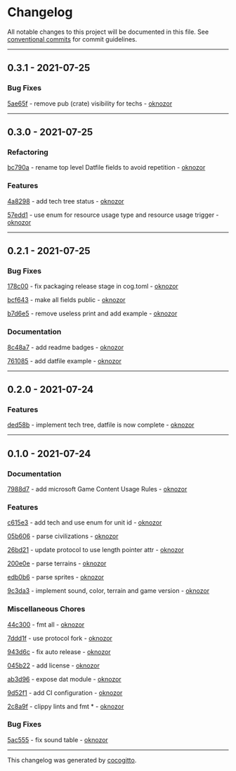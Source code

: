 # Changelog
All notable changes to this project will be documented in this file. See [conventional commits](https://www.conventionalcommits.org/) for commit guidelines.

- - -
## 0.3.1 - 2021-07-25


### Bug Fixes

[5ae65f](https://github.com/scout-gg/djin/commit/5ae65fcf497031d70c08db91a16cf5a1f792afd8) - remove pub (crate) visibility for techs - [oknozor](https://github.com/oknozor)


- - -
## 0.3.0 - 2021-07-25


### Refactoring

[bc790a](https://github.com/scout-gg/djin/commit/bc790ae47694930b1420d27967be6b062f490920) - rename top level Datfile fields to avoid repetition - [oknozor](https://github.com/oknozor)


### Features

[4a8298](https://github.com/scout-gg/djin/commit/4a8298fece89f9b4010d31ea456c732690fbf9bf) - add tech tree status - [oknozor](https://github.com/oknozor)

[57edd1](https://github.com/scout-gg/djin/commit/57edd1d1e6d3369da7601f929be337d3ac24f55e) - use enum for resource usage type and resource usage trigger - [oknozor](https://github.com/oknozor)


- - -
## 0.2.1 - 2021-07-25


### Bug Fixes

[178c00](https://github.com/scout-gg/djin/commit/178c00e8b3db136344fce8dbe672a47853376038) - fix packaging release stage in cog.toml - [oknozor](https://github.com/oknozor)

[bcf643](https://github.com/scout-gg/djin/commit/bcf6436d416ca5177a8d341a9d5d83e096552b1f) - make all fields public - [oknozor](https://github.com/oknozor)

[b7d6e5](https://github.com/scout-gg/djin/commit/b7d6e526739c427927cda36651e341ebab396f25) - remove useless print and add example - [oknozor](https://github.com/oknozor)


### Documentation

[8c48a7](https://github.com/scout-gg/djin/commit/8c48a74f21cb38b5f6e770cd4ec2b2e392aec0e7) - add readme badges - [oknozor](https://github.com/oknozor)

[761085](https://github.com/scout-gg/djin/commit/761085110014e895e7290fa46242cc2dc94e4fa2) - add datfile example - [oknozor](https://github.com/oknozor)


- - -
## 0.2.0 - 2021-07-24


### Features

[ded58b](https://github.com/scout-gg/djin/commit/ded58b5845e86e93067422903b7497525cdd16b1) - implement tech tree, datfile is now complete - [oknozor](https://github.com/oknozor)


- - -
## 0.1.0 - 2021-07-24


### Documentation

[7988d7](https://github.com/scout-gg/djin/commit/7988d7ae7a78041130556d8277a03f6253e2f04e) - add microsoft Game Content Usage Rules - [oknozor](https://github.com/oknozor)


### Features

[c615e3](https://github.com/scout-gg/djin/commit/c615e3f41a09c753e8ba7d06b750ce1cc7c2fea3) - add tech and use enum for unit id - [oknozor](https://github.com/oknozor)

[05b606](https://github.com/scout-gg/djin/commit/05b6066985cf95ee9b0a510d2035d4ccf8fe9f45) - parse civilizations - [oknozor](https://github.com/oknozor)

[26bd21](https://github.com/scout-gg/djin/commit/26bd21aabc89650ddf7e14e8dc184606b8deda5c) - update protocol to use length pointer attr - [oknozor](https://github.com/oknozor)

[200e0e](https://github.com/scout-gg/djin/commit/200e0e77dc50f0036f7dfa9ae02aecf065294f88) - parse terrains - [oknozor](https://github.com/oknozor)

[edb0b6](https://github.com/scout-gg/djin/commit/edb0b68b35054df1dc33132580edc1819d6643db) - parse sprites - [oknozor](https://github.com/oknozor)

[9c3da3](https://github.com/scout-gg/djin/commit/9c3da37c8e76f32465bd6d1caddbd55dccab0349) - implement sound, color, terrain and game version - [oknozor](https://github.com/oknozor)


### Miscellaneous Chores

[44c300](https://github.com/scout-gg/djin/commit/44c300618498cae99b198c926c4a9502f7e909de) - fmt all - [oknozor](https://github.com/oknozor)

[7ddd1f](https://github.com/scout-gg/djin/commit/7ddd1fc1d13d3ce0a72e89934fcdbf5c9af613b6) - use protocol fork - [oknozor](https://github.com/oknozor)

[943d6c](https://github.com/scout-gg/djin/commit/943d6ca6c15f3ec0d05443d033d0e6560a0f53f8) - fix auto release - [oknozor](https://github.com/oknozor)

[045b22](https://github.com/scout-gg/djin/commit/045b22a7871ba90d50e0f1e5503689ee75811dcb) - add license - [oknozor](https://github.com/oknozor)

[ab3d96](https://github.com/scout-gg/djin/commit/ab3d96c46bb9fa83ebd63046068f727a6ecfcea6) - expose dat module - [oknozor](https://github.com/oknozor)

[9d52f1](https://github.com/scout-gg/djin/commit/9d52f11a921690d3af1fdeba7e38074801b347cd) - add CI configuration - [oknozor](https://github.com/oknozor)

[2c8a9f](https://github.com/scout-gg/djin/commit/2c8a9f93a9b4afc9b730b9cddde9faa0b291715e) - clippy lints and fmt * - [oknozor](https://github.com/oknozor)


### Bug Fixes

[5ac555](https://github.com/scout-gg/djin/commit/5ac555e87e1c11181481caf45e861af21517048f) - fix sound table - [oknozor](https://github.com/oknozor)


- - -

This changelog was generated by [cocogitto](https://github.com/oknozor/cocogitto).